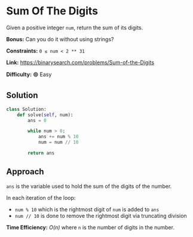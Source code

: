 # Sum Of The Digits

Given a positive integer `num`, return the sum of its digits.

**Bonus:** Can you do it without using strings?

**Constraints:** `0 ≤ num < 2 ** 31`

**Link:** https://binarysearch.com/problems/Sum-of-the-Digits

**Difficulty:** :green_circle: Easy

## Solution

```python
class Solution:
    def solve(self, num):
        ans = 0

        while num > 0:
            ans += num % 10
            num = num // 10

        return ans
```

## Approach

`ans` is the variable used to hold the sum of the digits of the number.<br>

In each iteration of the loop:

- `num % 10` which is the rightmost digit of `num` is added to `ans`
- `num // 10` is done to remove the rightmost digit via truncating division

**Time Efficiency:** _O(n)_ where `n` is the number of digits in the number.